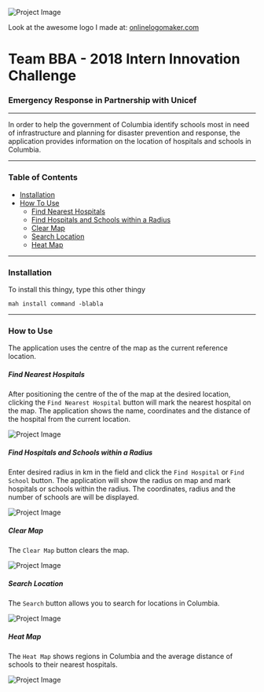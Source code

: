 ![Project Image](https://github.com/MorganeRouvroy/ARMChallenge.git/pictures/logo.png)

Look at the awesome logo I made at: [onlinelogomaker.com](https://onlinelogomaker.com)

# Team BBA - 2018 Intern Innovation Challenge
### Emergency Response in Partnership with Unicef

---

In order to help the government of Columbia identify
schools most in need of infrastructure and planning
for disaster prevention and response, the application
provides information on the location of hospitals and schools in Columbia.

---

### Table of Contents

- [Installation](#installation)
- [How To Use](#how-to-use)
  - [Find Nearest Hospitals](#find-nearest-hospitals)
  - [Find Hospitals and Schools within a Radius](#find-hospitals-and-schools-within-a-radius)
  - [Clear Map](#clear-map)
  - [Search Location](#search-location)
  - [Heat Map](#heat-map)

---

### Installation

To install this thingy, type this other thingy

```
mah install command -blabla
```



---

### How to Use

The application uses the centre of the map as the current reference location.

##### Find Nearest Hospitals

After positioning the centre of the of the map at the desired location,
clicking the `Find Nearest Hospital` button will mark the nearest
hospital on the map. The application shows the name, coordinates and the distance
of the hospital from the current location.

![Project Image](https://github.com/MorganeRouvroy/ARMChallenge.git/pictures/find_nearest_hospital.gif)

##### Find Hospitals and Schools within a Radius

Enter desired radius in km in the field and click the `Find Hospital` or `Find School` button.
The application will show the radius on map and mark hospitals or schools within the radius.
The coordinates, radius and the number of schools are will be displayed.

![Project Image](https://github.com/MorganeRouvroy/ARMChallenge.git/pictures/find_schools_hospitals.gif)

##### Clear Map

The `Clear Map` button clears the map.

![Project Image](https://github.com/MorganeRouvroy/ARMChallenge.git/pictures/clear_map.gif)

##### Search Location

The `Search` button allows you to search for locations in Columbia.

![Project Image](https://github.com/MorganeRouvroy/ARMChallenge.git/pictures/search_location.gif)

##### Heat Map

The `Heat Map` shows regions in Columbia and the average distance of schools to their nearest hospitals.

![Project Image](https://github.com/MorganeRouvroy/ARMChallenge.git/pictures/heatmap.gif)


